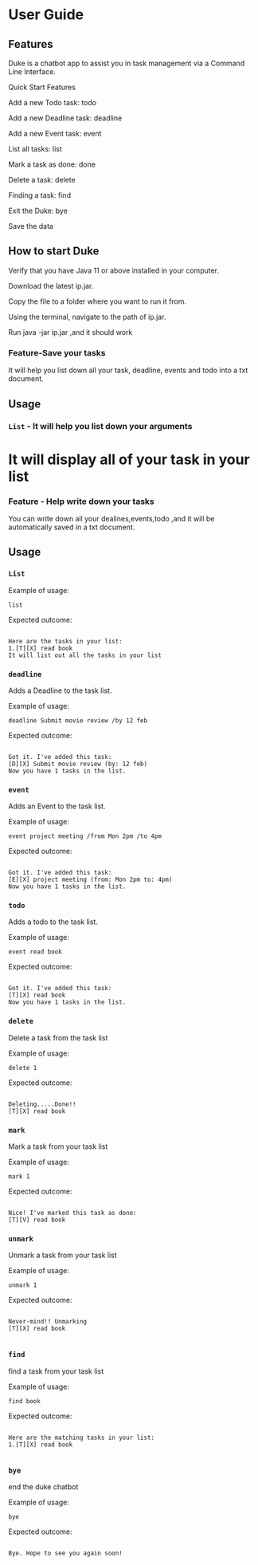 # User Guide

## Features 

Duke is a chatbot app to assist you in task management via a Command Line Interface.

Quick Start
Features

Add a new Todo task: todo

Add a new Deadline task: deadline

Add a new Event task: event

List all tasks: list

Mark a task as done: done

Delete a task: delete

Finding a task: find

Exit the Duke: bye

Save the data
## How to start Duke
Verify that you have Java 11 or above installed in your computer.

Download the latest ip.jar.

Copy the file to a folder where you want to run it from.

Using the terminal, navigate to the path of ip.jar.

Run java -jar ip.jar ,and it should work
### Feature-Save your tasks

It will help you list down all your task, deadline, events and todo into a txt document.

## Usage

### `List` - It will help you list down your arguments

It will display all of your task in your list
=======
### Feature - Help write down your tasks

You can write down all your dealines,events,todo ,and it will be automatically saved in a txt document. 



## Usage

### `List`



Example of usage: 

`list`

Expected outcome:



```

Here are the tasks in your list:
1.[T][X] read book
It will list out all the tasks in your list

```
### `deadline`

Adds a Deadline to the task list.

Example of usage:

`deadline Submit movie review /by 12 feb`

Expected outcome:



```

Got it. I've added this task:
[D][X] Submit movie review (by: 12 feb)
Now you have 1 tasks in the list.

```
### `event`

Adds an Event to the task list.

Example of usage:

`event project meeting /from Mon 2pm /to 4pm`

Expected outcome:



```

Got it. I've added this task:
[E][X] project meeting (from: Mon 2pm to: 4pm)
Now you have 1 tasks in the list.

```
### `todo`

Adds a todo to the task list.

Example of usage:

`event read book`

Expected outcome:



```

Got it. I've added this task:
[T][X] read book
Now you have 1 tasks in the list.

```
### `delete`

Delete a task from the task list

Example of usage:

`delete 1`

Expected outcome:



```

Deleting.....Done!!
[T][X] read book

```
### `mark`

Mark a task from your task list

Example of usage:

`mark 1`

Expected outcome:



```

Nice! I've marked this task as done:
[T][V] read book

```
### `unmark`

Unmark a task from your task list

Example of usage:

`unmark 1`

Expected outcome:



```

Never-mind!! Unmarking
[T][X] read book


```
### `find`

find a task from your task list

Example of usage:

`find book`

Expected outcome:



```

Here are the matching tasks in your list:
1.[T][X] read book


```
### `bye`

end the duke chatbot

Example of usage:

`bye`

Expected outcome:



```

Bye. Hope to see you again soon!


```


